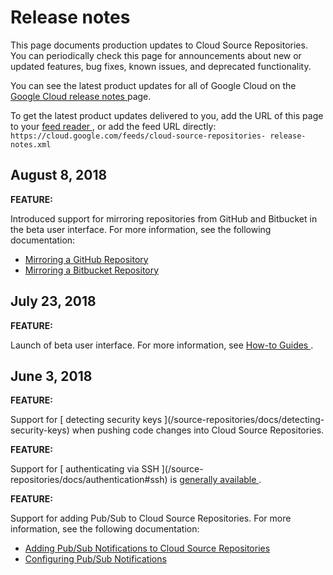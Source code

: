 #  Release notes

This page documents production updates to Cloud Source Repositories. You can
periodically check this page for announcements about new or updated features,
bug fixes, known issues, and deprecated functionality.

You can see the latest product updates for all of Google Cloud on the [ Google
Cloud release notes ](/release-notes) page.

To get the latest product updates delivered to you, add the URL of this page
to your [ feed reader
](https://wikipedia.org/wiki/Comparison_of_feed_aggregators) , or add the feed
URL directly: ` https://cloud.google.com/feeds/cloud-source-repositories-
release-notes.xml `

##  August 8, 2018

**FEATURE:**

Introduced support for mirroring repositories from GitHub and Bitbucket in the
beta user interface. For more information, see the following documentation:

  * [ Mirroring a GitHub Repository ](/source-repositories/docs/mirroring-a-github-repository)
  * [ Mirroring a Bitbucket Repository ](/source-repositories/docs/mirroring-a-bitbucket-repository)

##  July 23, 2018

**FEATURE:**

Launch of beta user interface. For more information, see [ How-to Guides
](/source-repositories/docs/how-to-beta) .

##  June 3, 2018

**FEATURE:**

Support for [ detecting security keys ](/source-repositories/docs/detecting-
security-keys) when pushing code changes into Cloud Source Repositories.

**FEATURE:**

Support for [ authenticating via SSH ](/source-
repositories/docs/authentication#ssh) is [ generally available
](/products#product-launch-stages) .

**FEATURE:**

Support for adding Pub/Sub to Cloud Source Repositories. For more information,
see the following documentation:

  * [ Adding Pub/Sub Notifications to Cloud Source Repositories ](/source-repositories/docs/quickstart-adding-pubsub-notifications)
  * [ Configuring Pub/Sub Notifications ](/source-repositories/docs/configuring-notifications)

